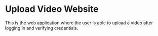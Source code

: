 # Upload Video Website

This is the web application where the user is able to upload a video after logging in and verifying credentials.
